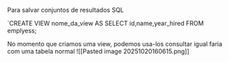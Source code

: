 Para salvar conjuntos de resultados SQL

`CREATE VIEW nome_da_view AS SELECT id,name,year_hired FROM emplyess;

No momento que criamos uma view, podemos usa-los consultar igual faria com uma tabela normal
![[Pasted image 20251020160615.png]]